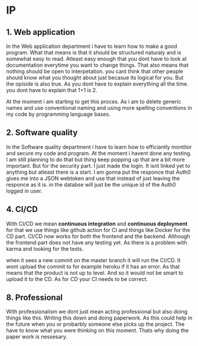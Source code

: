 # IP

## 1. Web application
In the Web application department i have to learn how to make a good program. What that means is that it should be structured naturaly and is somewhat easy to read. 
Atleast easy enough that you dont have to look at documentation everytime you want to change things.
That also means that nothing should be open to interpetation. you cant think that other people should know what you thought about just becasue its logical for you. 
But the opiside is also true. As you dont have to explain everything all the time. you dont have to explain that 1+1 is 2.

At the moment i am starting to get this proces. As i am to delete generic names and use conventional naming and using more spelling conventions in my code by programming language bases.

## 2. Software quality
In the Software quality department i have to learn how to efficiantly montitor and secure my code and program. At the moment i havent done any testing.
I am still planning to do that but thing keep popping up that are a bit more important.
But for the security part. I just made the login. It isnt linked yet to anything but atleast there is a start. I am gonna put the responce that Auth0 gives me into a JSON webtoken and use that instead of just leaving the responce as it is. 
in the databse will just be the unique id of the Auth0 logged in user.

## 4. CI/CD
With CI/CD we mean **continuous integration** and **continuous deployment** for that we use things like github action for CI and things like Docker for the CD part.
CI/CD now works for both the frontend and the backend. Although the frontend part does not have any testing yet. As there is a problem with karma and looking for the tests.

when it sees a new commit on the master branch it will run the CI/CD. It wont upload the commit to for example heroku if it has an error. As that means that the product is not up to level. And so it would not be smart to upload it to the CD. As for CD your CI needs to be correct. 

## 8. Professional 
With professionalism we dont just mean acting professional but also doing things like this. Writing this down and doing paperwork. 
As this could help in the future when you or probarbly someone else picks up the project. The have to know what you were thinking on this moment. Thats why doing the paper work is nessesary.

